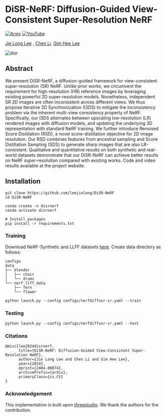 # **DiSR-NeRF: Diffusion-Guided View-Consistent Super-Resolution NeRF**

[![Arxiv](https://img.shields.io/badge/arXiv-2404.00874-b31b1b.svg)](https://arxiv.org/abs/2404.00874)
[![YouTube](https://img.shields.io/badge/YouTube-%23FF0000.svg?style=for-the-badge&logo=YouTube&logoColor=white)](https://www.youtube.com/watch?v=-zoEWBHGQoE&t=1s)

[Jie Long Lee](https://scholar.google.com/citations?user=vIgl6XQAAAAJ&hl=en) , [Chen Li](https://scholar.google.com.sg/citations?user=6_rJ2pcAAAAJ&hl=en), [Gim Hee Lee](https://scholar.google.ca/citations?user=7hNKrPsAAAAJ&hl=en)

![disr](assets/main_teaser.png)

## Abstract
We present DiSR-NeRF, a diffusion-guided framework for view-consistent super-resolution (SR) NeRF. Unlike prior works, we circumvent the requirement for high-resolution (HR) reference images by leveraging existing powerful 2D super-resolution models. Nonetheless, independent SR 2D images are often inconsistent across different views. We thus propose Iterative 3D Synchronization (I3DS) to mitigate the inconsistency problem via the inherent multi-view consistency property of NeRF. Specifically, our I3DS alternates between upscaling low-resolution (LR) rendered images with diffusion models, and updating the underlying 3D representation with standard NeRF training. We further introduce Renoised Score Distillation (RSD), a novel score-distillation objective for 2D image resolution. Our RSD combines features from ancestral sampling and Score Distillation Sampling (SDS) to generate sharp images that are also LR-consistent. Qualitative and quantitative results on both synthetic and real-world datasets demonstrate that our DiSR-NeRF can achieve better results on NeRF super-resolution compared with existing works. Code and video results available at the project website.

## Installation
```
git clone https://github.com/leejielong/DiSR-NeRF
cd DiSR-NeRF

conda create -n disrnerf
conda activate disrnerf

# Install packages
pip install -r requirements.txt
```

### Training
Download NeRF-Synthetic and LLFF datasets [here](https://drive.google.com/drive/folders/128yBriW1IG_3NJ5Rp7APSTZsJqdJdfc1).
Create data directory as follows:
```
configs
data
├── blender
│   ├── chair
│   └── drums
└── nerf_llff_data
    ├── fern
    └── flower
```
```
python launch.py --config configs/nerfdiffusr-sr.yaml --train
```

### Testing
```
python launch.py --config configs/nerfdiffusr-sr.yaml --test
```

### Citations
```
@misc{lee2024disrnerf,
      title={DiSR-NeRF: Diffusion-Guided View-Consistent Super-Resolution NeRF}, 
      author={Jie Long Lee and Chen Li and Gim Hee Lee},
      year={2024},
      eprint={2404.00874},
      archivePrefix={arXiv},
      primaryClass={cs.CV}
}
```

### Acknowledgement
This implementation is built upon [threestudio](https://github.com/threestudio-project/threestudio). We thank the authors for the contribution.
